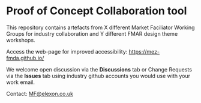 # Proof of Concept Collaboration tool

This repository contains artefacts from X different Market Faciliator Working Groups for industry collaboration and Y different FMAR design theme workshops. 

Access the web-page for improved accessibility: https://mez-fmda.github.io/

We welcome open discussion via the **Discussions** tab or Change Requests via the **Issues** tab using industry github accounts you would use with your work email.


Contact: MF@elexon.co.uk



